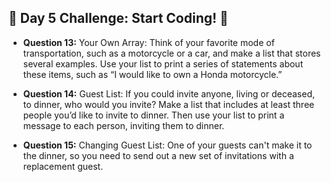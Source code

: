 ## 🚀 Day 5 Challenge: Start Coding! 🚀

- **Question 13:** Your Own Array: Think of your favorite mode of transportation, such as a motorcycle or a car, and make a list that stores several examples. Use your list to print a series of statements about these items, such as “I would like to own a Honda motorcycle.”

- **Question 14:** Guest List: If you could invite anyone, living or deceased, to dinner, who would you invite? Make a list that includes at least three people you’d like to invite to dinner. Then use your list to print a message to each person, inviting them to dinner.

- **Question 15:** Changing Guest List: One of your guests can't make it to the dinner, so you need to send out a new set of invitations with a replacement guest.

